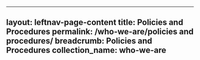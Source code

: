 
---
layout: leftnav-page-content
title: Policies and Procedures
permalink: /who-we-are/policies and procedures/
breadcrumb: Policies and Procedures
collection_name: who-we-are
---
